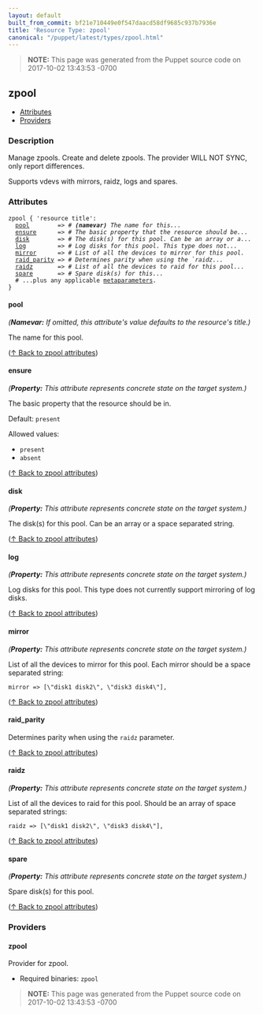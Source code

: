 ```yaml
---
layout: default
built_from_commit: bf21e710449e0f547daacd58df9685c937b7936e
title: 'Resource Type: zpool'
canonical: "/puppet/latest/types/zpool.html"
---
```


> **NOTE:** This page was generated from the Puppet source code on 2017-10-02 13:43:53 -0700

zpool
-----

* [Attributes](#zpool-attributes)
* [Providers](#zpool-providers)

<h3 id="zpool-description">Description</h3>

Manage zpools. Create and delete zpools. The provider WILL NOT SYNC, only report differences.

Supports vdevs with mirrors, raidz, logs and spares.

<h3 id="zpool-attributes">Attributes</h3>

<pre><code>zpool { 'resource title':
  <a href="#zpool-attribute-pool">pool</a>        =&gt; <em># <strong>(namevar)</strong> The name for this...</em>
  <a href="#zpool-attribute-ensure">ensure</a>      =&gt; <em># The basic property that the resource should be...</em>
  <a href="#zpool-attribute-disk">disk</a>        =&gt; <em># The disk(s) for this pool. Can be an array or a...</em>
  <a href="#zpool-attribute-log">log</a>         =&gt; <em># Log disks for this pool. This type does not...</em>
  <a href="#zpool-attribute-mirror">mirror</a>      =&gt; <em># List of all the devices to mirror for this pool. </em>
  <a href="#zpool-attribute-raid_parity">raid_parity</a> =&gt; <em># Determines parity when using the `raidz...</em>
  <a href="#zpool-attribute-raidz">raidz</a>       =&gt; <em># List of all the devices to raid for this pool...</em>
  <a href="#zpool-attribute-spare">spare</a>       =&gt; <em># Spare disk(s) for this...</em>
  # ...plus any applicable <a href="{{puppet}}/metaparameter.html">metaparameters</a>.
}</code></pre>

<h4 id="zpool-attribute-pool">pool</h4>

_(**Namevar:** If omitted, this attribute's value defaults to the resource's title.)_

The name for this pool.

([↑ Back to zpool attributes](#zpool-attributes))

<h4 id="zpool-attribute-ensure">ensure</h4>

_(**Property:** This attribute represents concrete state on the target system.)_

The basic property that the resource should be in.

Default: `present`

Allowed values:

* `present`
* `absent`

([↑ Back to zpool attributes](#zpool-attributes))

<h4 id="zpool-attribute-disk">disk</h4>

_(**Property:** This attribute represents concrete state on the target system.)_

The disk(s) for this pool. Can be an array or a space separated string.

([↑ Back to zpool attributes](#zpool-attributes))

<h4 id="zpool-attribute-log">log</h4>

_(**Property:** This attribute represents concrete state on the target system.)_

Log disks for this pool. This type does not currently support mirroring of log disks.

([↑ Back to zpool attributes](#zpool-attributes))

<h4 id="zpool-attribute-mirror">mirror</h4>

_(**Property:** This attribute represents concrete state on the target system.)_

List of all the devices to mirror for this pool. Each mirror should be a
space separated string:

    mirror => [\"disk1 disk2\", \"disk3 disk4\"],

([↑ Back to zpool attributes](#zpool-attributes))

<h4 id="zpool-attribute-raid_parity">raid_parity</h4>

Determines parity when using the `raidz` parameter.

([↑ Back to zpool attributes](#zpool-attributes))

<h4 id="zpool-attribute-raidz">raidz</h4>

_(**Property:** This attribute represents concrete state on the target system.)_

List of all the devices to raid for this pool. Should be an array of
space separated strings:

    raidz => [\"disk1 disk2\", \"disk3 disk4\"],

([↑ Back to zpool attributes](#zpool-attributes))

<h4 id="zpool-attribute-spare">spare</h4>

_(**Property:** This attribute represents concrete state on the target system.)_

Spare disk(s) for this pool.

([↑ Back to zpool attributes](#zpool-attributes))


<h3 id="zpool-providers">Providers</h3>

<h4 id="zpool-provider-zpool">zpool</h4>

Provider for zpool.

* Required binaries: `zpool`




> **NOTE:** This page was generated from the Puppet source code on 2017-10-02 13:43:53 -0700